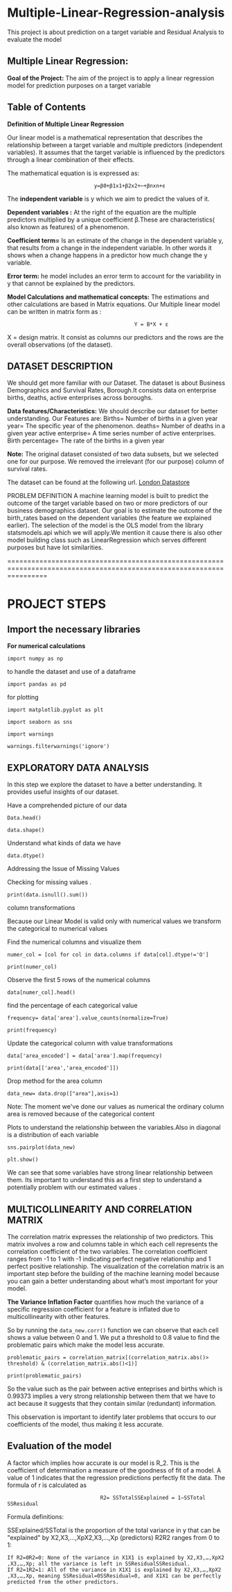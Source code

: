 # Multiple-Linear-Regression-analysis
This project is about prediction on a target variable and Residual Analysis to evaluate  the model


## Multiple Linear Regression:

**Goal of the Project:** The aim of the project is to apply a linear regression model for prediction purposes on a target variable 

## Table of Contents

**Definition of Multiple Linear Regression**

Our linear model is a mathematical representation that describes the relationship between a target variable and multiple predictors (independent variables). It assumes that the target variable is influenced by the predictors through a linear combination of their effects.

The mathematical equation is is expressed as:

                                y=β0​+β1​x1​+β2​x2​+⋯+βn​xn​+ϵ
                                
 The **independent variable** is y which we aim to predict the values of it. 
 
 **Dependent variables :** At the right of the equation are the multiple predictors multiplied by a unique coefficient β.These are characteristics( also known as features) of a phenomenon.
 
 **Coefficient term=** Is an estimate of the change in the dependent variable  y, that results from a change in the independent variable. In other words it shows when a change happens in a predictor how much change the y variable.
 
**Error term:** he model includes an error term to account for the variability in y that cannot be explained by the predictors.

**Model Calculations and mathematical concepts:** The estimations and other calculations are based in Matrix equations. Our Multiple linear model can be written in matrix form as :

                                             Y = B*X + ε 

X = design matrix. It consist as columns our predictors and the rows are the overall observations (of the dataset). 

## DATASET DESCRIPTION

 We should get more familiar with our Dataset. The dataset is about Business Demographics and Survival Rates, Borough.It consists data on enterprise births, deaths, active enterprises across boroughs.
 
**Data features/Characteristics:** We should describe our dataset for better understanding. 
Our Features are:
                    Births= Number of births in a given year
                    year= The specific year of the phenomenon.
                    deaths= Number of deaths in a given year
                    active enterprise= A time series number of active enterprises.
                    Birth percentage= The rate of the births in a given year
                    
**Note:** The  original dataset consisted of two data subsets, but we selected one for our purpose. We removed the irrelevant (for our purpose) column of survival rates.
                                                                  
                                                                 
The dataset can be found at the following url.
 [London Datastore](https://data.london.gov.uk/dataset/business-demographics-and-survival-rates-borough)
 
 
 PROBLEM DEFINITION
 A machine learning model is built to predict the outcome of the target variable based on two or more predictors of our business demographics dataset.
Our goal is to estimate the outcome of the birth_rates based on the dependent variables (the feature we explained earlier). The selection of the model is the OLS model from the library statsmodels.api which we will apply.We mention it cause there is also other model building class such as LinearRegression which serves different purposes but have lot similarities.

======================================================================================================================
# PROJECT STEPS

## Import the necessary libraries

**For numerical calculations**

`import numpy as np`

to handle the dataset and use of a dataframe

`import pandas as pd`

for plotting

`import matplotlib.pyplot as plt`

`import seaborn as sns`

`import warnings`

`warnings.filterwarnings('ignore')`


## EXPLORATORY DATA ANALYSIS

In this step we explore the dataset to have a better understanding. It provides useful insights of our dataset.

Have a comprehended picture of our data

`Data.head()`

`data.shape()`

Understand what kinds of data we have

`data.dtype()`

Addressing the Issue of Missing Values

Checking for missing values .

`print(data.isnull().sum())`

column transformations 

Because our Linear Model is valid only with numerical values we transform the categorical to numerical values 

Find the numerical columns and visualize them

`numer_col = [col for col in data.columns if data[col].dtype!='O']`

`print(numer_col)`

Observe the first 5 rows of the numerical columns

`data[numer_col].head()`

find the percentage of each categorical value 

`frequency= data['area'].value_counts(normalize=True)`

`print(frequency)`

Update the categorical column with value transformations

`data['area_encoded'] = data['area'].map(frequency)`

`print(data[['area','area_encoded']])`

Drop method for the area column

`data_new= data.drop(["area"],axis=1)`

Note: The moment we've done our values as numerical the ordinary column area is removed because of the categorical content 

Plots to understand the relationship between the variables.Also in diagonal is a distribution of each variable

`sns.pairplot(data_new)`

`plt.show()`

We can see that some variables have strong linear relationship between them. Its important to understand this as a first step to understand a potentially problem with our estimated values .


## MULTICOLLINEARITY AND CORRELATION MATRIX

The correlation matrix expresses the relationship of two predictors. This matrix involves a row and columns table in which each cell represents the correlation coefficient of the two variables. The correlation coefficient ranges from -1 to 1 with -1 indicating perfect negative relationship and 1 perfect positive relationship. The visualization of the correlation matrix is an important step before the building of the machine learning model because you can gain a better understanding about what’s most important for your model.

**The Variance Inflation Factor** quantifies how much the variance of a specific regression coefficient for a feature is inflated due to multicollinearity with other features.

So by running the `data_new.corr()` function we can observe that each cell shows a value between 0 and 1. We put a threshold to 0.8 value to find the problematic pairs which make the model less accurate.


`problematic_pairs = correlation_matrix[(correlation_matrix.abs()> threshold) & (correlation_matrix.abs()<1)]`

`print(problematic_pairs)`

So the value such as the pair between active enteprises and births which is 0.99373 implies a very strong relationship between them that we have to act because it suggests that they contain similar (redundant) information.

This observation is important to identify later problems that occurs to our coefficients of the model, thus making it less accurate.

## Evaluation of the model

A factor which implies how accurate is our model is R_2. This is the coefficient of determination a measure of the goodness of fit of a model. A value of 1 indicates that the regression predictions perfectly fit the data. The formula of r is calculated as 

                                                            
                                  R2= SSTotal​SSExplained​​ = 1−SSTotal​SSResidual​​

Formula definitions:

SSExplained​/SSTotal​ is the proportion of the total variance in y that can be "explained" by X2,X3,…,XpX2​,X3​,…,Xp​ (predictors)
R2R2 ranges from 0 to 1:

    If R2=0R2=0: None of the variance in X1X1​ is explained by X2,X3,…,XpX2​,X3​,…,Xp​; all the variance is left in SSResidualSSResidual​.
    If R2=1R2=1: All of the variance in X1X1​ is explained by X2,X3,…,XpX2​,X3​,…,Xp​, meaning SSResidual=0SSResidual​=0, and X1X1​ can be perfectly predicted from the other predictors.
    
